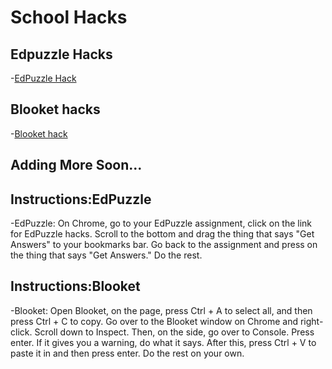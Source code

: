 # School Hacks

## Edpuzzle Hacks
-[EdPuzzle Hack](https://edpuzzle.hs.vc/)

## Blooket hacks
-[Blooket hack](https://raw.githubusercontent.com/Blooketware/BlooketUI/main/bookmarklet.js)

## Adding More Soon...

## Instructions:EdPuzzle
-EdPuzzle: On Chrome, go to your EdPuzzle assignment, click on the link for EdPuzzle hacks. Scroll to the bottom and drag the thing that says "Get Answers" to your bookmarks bar. Go back to the assignment and press on the thing that says "Get Answers." Do the rest.


## Instructions:Blooket
-Blooket: Open Blooket, on the page, press Ctrl + A to select all, and then press Ctrl + C to copy. Go over to the Blooket window on Chrome and right-click. Scroll down to Inspect. Then, on the side, go over to Console. Press enter. If it gives you a warning, do what it says. After this, press Ctrl + V to paste it in and then press enter. Do the rest on your own.
